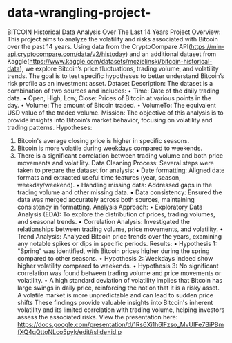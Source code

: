 # data-wrangling-project-
BITCOIN 
Historical Data Analysis Over The Last 14 Years
Project Overview:
This project aims to analyze the volatility and risks associated with Bitcoin over the past 14 years. Using data from the CryptoCompare API(https://min-api.cryptocompare.com/data/v2/histoday) and an additional dataset from Kaggle(https://www.kaggle.com/datasets/mczielinski/bitcoin-historical-data), we explore Bitcoin’s price fluctuations, trading volume, and volatility trends. The goal is to test specific hypotheses to better understand Bitcoin’s risk profile as an investment asset.
Dataset Description:
The dataset is a combination of two sources and includes:
•	Time: Date of the daily trading data.
•	Open, High, Low, Close: Prices of Bitcoin at various points in the day.
•	Volume: The amount of Bitcoin traded.
•	VolumeTo: The equivalent USD value of the traded volume.
Mission:
The objective of this analysis is to provide insights into Bitcoin’s market behavior, focusing on volatility and trading patterns.
Hypotheses:
1.	Bitcoin's average closing price is higher in specific seasons.
2.	Bitcoin is more volatile during weekdays compared to weekends.
3.	There is a significant correlation between trading volume and both price movements and volatility.
Data Cleaning Process:
Several steps were taken to prepare the dataset for analysis:
•	Date formatting: Aligned date formats and extracted useful time features (year, season, weekday/weekend).
•	Handling missing data: Addressed gaps in the trading volume and other missing data.
•	Data consistency: Ensured the data was merged accurately across both sources, maintaining consistency in formatting.
Analysis Approach:
•	Exploratory Data Analysis (EDA): To explore the distribution of prices, trading volumes, and seasonal trends.
•	Correlation Analysis: Investigated the relationships between trading volume, price movements, and volatility.
•	Trend Analysis: Analyzed Bitcoin price trends over the years, examining any notable spikes or dips in specific periods.
Results:
•	Hypothesis 1:  "Spring" was identified, with Bitcoin prices higher during the spring compared to other seasons.
•	Hypothesis 2: Weekdays indeed show higher volatility compared to weekends.
•	Hypothesis 3: No significant correlation was found between trading volume and price movements or volatility.
•	A high standard deviation of volatility implies that Bitcoin has large swings in daily price, reinforcing the notion that it is a risky asset. A volatile market is more unpredictable and can lead to sudden price shifts
These findings provide valuable insights into Bitcoin's inherent volatility and its limited correlation with trading volume, helping investors assess the associated risks.
View the presentation here: https://docs.google.com/presentation/d/1Rs6Xi1h6lFzso_MvUIFe7BiPBmfXQ4qQttoNLco5pyk/edit#slide=id.p


